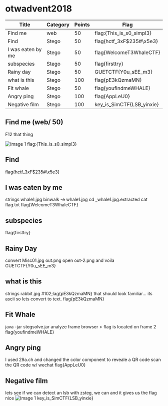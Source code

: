 # otwadvent2018


Title                         	| Category     | Points   | Flag
------------------------------- | ------------ | -------  | ---------------------------------------
Find me		      				|web	     |50		|flag:{This_is_s0_simpl3}
Find		     			 	|Stego	     |50		|flag{hctf_3xF$235#\x5e3}
I was eaten by me		      	|Stego	     |50		|flag{WelcomeT3WhaleCTF}
subspecies						|Stego 		 |50 		|flag{firsttry}
Rainy day						|Stego		 |50 		|GUETCTF{Y0u_sEE_m3}
what is this 					|Stego 		 |100 		|flag{pE3kQzmaMN}
Fit whale						|Stego		 |50		|flag{youfindmeWHALE}
Angry ping 						|Stego 		 |100 		|flag{AppLeU0}
Negative film					|Stego 		 |100		|key_is_SimCTF{LSB_yinxie}

##  Find me (web/ 50)

F12 that thing

![Image 1](https://github.com/ScripTeaseCTF/CTF/images/findme.png)
flag:{This_is_s0_simpl3}


## Find 
flag{hctf_3xF$235#\x5e3}

## I was eaten by me 
strings whale1.jpg
binwalk -e whale1.jpg
cd _whale1.jpg.extracted
cat flag.txt
flag{WelcomeT3WhaleCTF}


## subspecies

flag{firsttry}

## Rainy Day 
convert Misc01.jpg out.png 
open out-2.png and voila
GUETCTF{Y0u_sEE_m3}


## what is this 
strings rabbit.jpg 
#102;&#108;&#97;&#103;&#123;&#112;&#69;&#51;&#107;&#81;&#122;&#109;&#97;&#77;&#78;&#125;
that should look familiar... its ascii so lets convert to text.
flag{pE3kQzmaMN}

## Fit Whale 
java -jar stegsolve.jar
analyze frame browser > flag is located on frame 2 
flag{youfindmeWHALE}

## Angry ping 
I used 29a.ch and changed the color component to reveale a QR code 
scan the QR code w/ wechat 
flag{AppLeU0}

## Negative film	
lets see if we can detect an lsb with zsteg, we can and it gives us the flag nice
![Image 1](https://github.com/ScripTeaseCTF/CTF/images/negativefilm.png)
key_is_SimCTF{LSB_yinxie}

